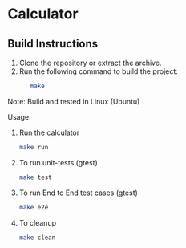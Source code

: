 # Calculator

## Build Instructions
1. Clone the repository or extract the archive.
2. Run the following command to build the project:
   ```bash
      make
   ```

Note: Build and tested in Linux (Ubuntu)

Usage:
1. Run the calculator
    ```bash
    make run
    ```    
2. To run unit-tests (gtest)
    ```bash
    make test
    ```
3. To run End to End test cases (gtest)
    ```bash
    make e2e
    ```
4. To cleanup 
    ```bash
    make clean
    ```